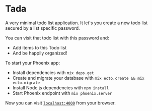 # Tada

A very minimal todo list application.
It let's you create a new todo list secured by a list specific password.

You can visit that todo list with this password and:
* Add items to this Todo list
* And be happily organized!

To start your Phoenix app:

  * Install dependencies with `mix deps.get`
  * Create and migrate your database with `mix ecto.create && mix ecto.migrate`
  * Install Node.js dependencies with `npm install`
  * Start Phoenix endpoint with `mix phoenix.server`

Now you can visit [`localhost:4000`](http://localhost:4000) from your browser.

